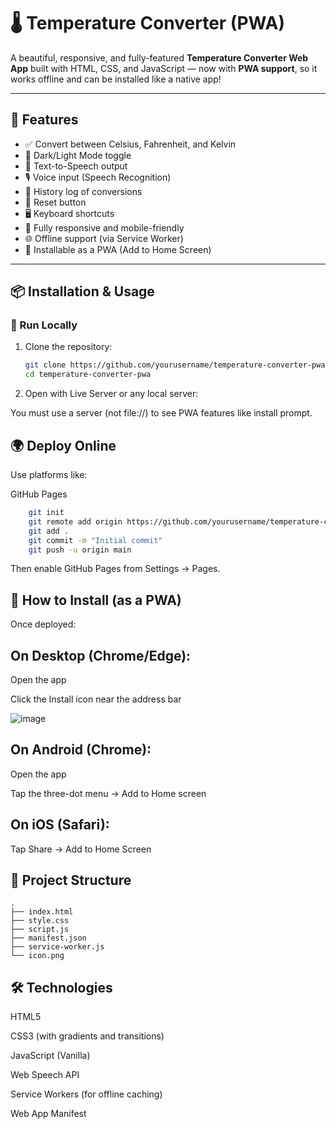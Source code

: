 # 🌡️ Temperature Converter (PWA)

A beautiful, responsive, and fully-featured **Temperature Converter Web App** built with HTML, CSS, and JavaScript — now with **PWA support**, so it works offline and can be installed like a native app!

---

## 🚀 Features

- ✅ Convert between Celsius, Fahrenheit, and Kelvin
- 🎨 Dark/Light Mode toggle
- 📢 Text-to-Speech output
- 🎙️ Voice input (Speech Recognition)
- 📜 History log of conversions
- 🔄 Reset button
- 🖥️ Keyboard shortcuts
- 📲 Fully responsive and mobile-friendly
- 🌐 Offline support (via Service Worker)
- 💾 Installable as a PWA (Add to Home Screen)

---

## 📦 Installation & Usage

### 🧪 Run Locally

1. Clone the repository:

   ```bash
   git clone https://github.com/yourusername/temperature-converter-pwa.git
   cd temperature-converter-pwa
   ```
2. Open with Live Server or any local server:
   
You must use a server (not file://) to see PWA features like install prompt.

## 🌍 Deploy Online

Use platforms like:

GitHub Pages

  ```bash
      git init
      git remote add origin https://github.com/yourusername/temperature-converter-pwa.git
      git add .
      git commit -m "Initial commit"
      git push -u origin main
  ```

Then enable GitHub Pages from Settings → Pages.


## 📱 How to Install (as a PWA)
Once deployed:

## On Desktop (Chrome/Edge):
Open the app

Click the Install icon near the address bar

![image](https://github.com/user-attachments/assets/7bfd6873-b909-472a-bae7-ac491849394e)


## On Android (Chrome):
Open the app

Tap the three-dot menu → Add to Home screen

## On iOS (Safari):
Tap Share → Add to Home Screen

## 📁 Project Structure

```plaintext
.
├── index.html
├── style.css
├── script.js
├── manifest.json
├── service-worker.js
└── icon.png
```

## 🛠️ Technologies
HTML5

CSS3 (with gradients and transitions)

JavaScript (Vanilla)

Web Speech API

Service Workers (for offline caching)

Web App Manifest



